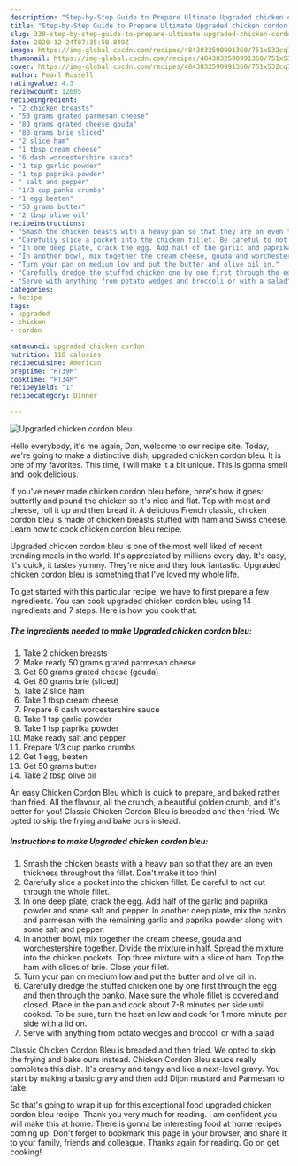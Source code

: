 ```yaml
---
description: "Step-by-Step Guide to Prepare Ultimate Upgraded chicken cordon bleu"
title: "Step-by-Step Guide to Prepare Ultimate Upgraded chicken cordon bleu"
slug: 330-step-by-step-guide-to-prepare-ultimate-upgraded-chicken-cordon-bleu
date: 2020-12-24T07:35:50.849Z
image: https://img-global.cpcdn.com/recipes/4843832590991360/751x532cq70/upgraded-chicken-cordon-bleu-recipe-main-photo.jpg
thumbnail: https://img-global.cpcdn.com/recipes/4843832590991360/751x532cq70/upgraded-chicken-cordon-bleu-recipe-main-photo.jpg
cover: https://img-global.cpcdn.com/recipes/4843832590991360/751x532cq70/upgraded-chicken-cordon-bleu-recipe-main-photo.jpg
author: Pearl Russell
ratingvalue: 4.3
reviewcount: 12605
recipeingredient:
- "2 chicken breasts"
- "50 grams grated parmesan cheese"
- "80 grams grated cheese gouda"
- "80 grams brie sliced"
- "2 slice ham"
- "1 tbsp cream cheese"
- "6 dash worcestershire sauce"
- "1 tsp garlic powder"
- "1 tsp paprika powder"
- " salt and pepper"
- "1/3 cup panko crumbs"
- "1 egg beaten"
- "50 grams butter"
- "2 tbsp olive oil"
recipeinstructions:
- "Smash the chicken beasts with a heavy pan so that they are an even thickness throughout the fillet. Don&#39;t make it too thin!"
- "Carefully slice a pocket into the chicken fillet. Be careful to not cut through the whole fillet."
- "In one deep plate, crack the egg. Add half of the garlic and paprika powder and some salt and pepper. In another deep plate, mix the panko and parmesan with the remaining garlic and paprika powder along with some salt and pepper."
- "In another bowl, mix together the cream cheese, gouda and worchestershire together. Divide the mixture in half. Spread the mixture into the chicken pockets. Top three mixture with a slice of ham. Top the ham with slices of brie. Close your fillet."
- "Turn your pan on medium low and put the butter and olive oil in."
- "Carefully dredge the stuffed chicken one by one first through the egg and then through the panko. Make sure the whole fillet is covered and closed. Place in the pan and cook about 7-8 minutes per side until cooked. To be sure, turn the heat on low and cook for 1 more minute per side with a lid on."
- "Serve with anything from potato wedges and broccoli or with a salad"
categories:
- Recipe
tags:
- upgraded
- chicken
- cordon

katakunci: upgraded chicken cordon 
nutrition: 110 calories
recipecuisine: American
preptime: "PT39M"
cooktime: "PT34M"
recipeyield: "1"
recipecategory: Dinner

---
```



![Upgraded chicken cordon bleu](https://img-global.cpcdn.com/recipes/4843832590991360/751x532cq70/upgraded-chicken-cordon-bleu-recipe-main-photo.jpg)

Hello everybody, it's me again, Dan, welcome to our recipe site. Today, we're going to make a distinctive dish, upgraded chicken cordon bleu. It is one of my favorites. This time, I will make it a bit unique. This is gonna smell and look delicious.

If you&#39;ve never made chicken cordon bleu before, here&#39;s how it goes: butterfly and pound the chicken so it&#39;s nice and flat. Top with meat and cheese, roll it up and then bread it. A delicious French classic, chicken cordon bleu is made of chicken breasts stuffed with ham and Swiss cheese. Learn how to cook chicken cordon bleu recipe.

Upgraded chicken cordon bleu is one of the most well liked of recent trending meals in the world. It's appreciated by millions every day. It's easy, it's quick, it tastes yummy. They're nice and they look fantastic. Upgraded chicken cordon bleu is something that I've loved my whole life.


To get started with this particular recipe, we have to first prepare a few ingredients. You can cook upgraded chicken cordon bleu using 14 ingredients and 7 steps. Here is how you cook that.

<!--inarticleads1-->

##### The ingredients needed to make Upgraded chicken cordon bleu:

1. Take 2 chicken breasts
1. Make ready 50 grams grated parmesan cheese
1. Get 80 grams grated cheese (gouda)
1. Get 80 grams brie (sliced)
1. Take 2 slice ham
1. Take 1 tbsp cream cheese
1. Prepare 6 dash worcestershire sauce
1. Take 1 tsp garlic powder
1. Take 1 tsp paprika powder
1. Make ready  salt and pepper
1. Prepare 1/3 cup panko crumbs
1. Get 1 egg, beaten
1. Get 50 grams butter
1. Take 2 tbsp olive oil


An easy Chicken Cordon Bleu which is quick to prepare, and baked rather than fried. All the flavour, all the crunch, a beautiful golden crumb, and it&#39;s better for you! Classic Chicken Cordon Bleu is breaded and then fried. We opted to skip the frying and bake ours instead. 

<!--inarticleads2-->

##### Instructions to make Upgraded chicken cordon bleu:

1. Smash the chicken beasts with a heavy pan so that they are an even thickness throughout the fillet. Don&#39;t make it too thin!
1. Carefully slice a pocket into the chicken fillet. Be careful to not cut through the whole fillet.
1. In one deep plate, crack the egg. Add half of the garlic and paprika powder and some salt and pepper. In another deep plate, mix the panko and parmesan with the remaining garlic and paprika powder along with some salt and pepper.
1. In another bowl, mix together the cream cheese, gouda and worchestershire together. Divide the mixture in half. Spread the mixture into the chicken pockets. Top three mixture with a slice of ham. Top the ham with slices of brie. Close your fillet.
1. Turn your pan on medium low and put the butter and olive oil in.
1. Carefully dredge the stuffed chicken one by one first through the egg and then through the panko. Make sure the whole fillet is covered and closed. Place in the pan and cook about 7-8 minutes per side until cooked. To be sure, turn the heat on low and cook for 1 more minute per side with a lid on.
1. Serve with anything from potato wedges and broccoli or with a salad


Classic Chicken Cordon Bleu is breaded and then fried. We opted to skip the frying and bake ours instead. Chicken Cordon Bleu sauce really completes this dish. It&#39;s creamy and tangy and like a next-level gravy. You start by making a basic gravy and then add Dijon mustard and Parmesan to take. 

So that's going to wrap it up for this exceptional food upgraded chicken cordon bleu recipe. Thank you very much for reading. I am confident you will make this at home. There is gonna be interesting food at home recipes coming up. Don't forget to bookmark this page in your browser, and share it to your family, friends and colleague. Thanks again for reading. Go on get cooking!
